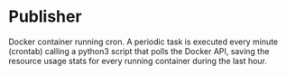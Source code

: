 Publisher
=========

Docker container running cron. A periodic task is executed every minute (crontab) calling a python3 script that polls the Docker API, saving the resource usage stats for every running container during the last hour.


